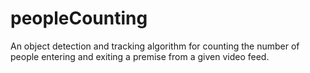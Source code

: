 # peopleCounting
An object detection and tracking algorithm for counting the number of people entering and exiting a premise from a given video feed.
